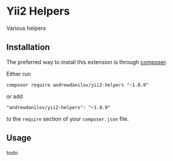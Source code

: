 Yii2 Helpers
===================
Various helpers

Installation
------------

The preferred way to install this extension is through [composer](http://getcomposer.org/download/).

Either run

```
composer require andrewdanilov/yii2-helpers "~1.0.0"
```

or add

```
"andrewdanilov/yii2-helpers": "~1.0.0"
```

to the `require` section of your `composer.json` file.


Usage
-----

todo
